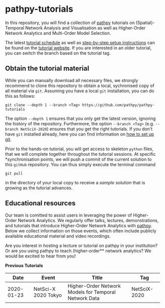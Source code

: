 pathpy-tutorials
================

In this repository, you will find a collection of
[pathpy](https://github.com/pathpy/pathpy) tutorials on (Spatial)-Temporal
Network Analysis and Visualisation as well as Higher-Order Network Analytics and
Multi-Order Model Selection.

The latest [tutorial schedule](https://pathpy.github.io/pathpy-tutorials/) as well as [step-by-step setup instructions](https://pathpy.github.io/pathpy-tutorials/setup) can be found on the [tutorial website](https://pathpy.github.io/pathpy-tutorials/). If you are interested in an older tutorial, you can switch the branch based on the tutorial tag.

Obtain the tutorial material
----------------------------

While you can manually download all necessary files, we strongly recommend to clone this repository to obtain a local, sychronised copy of all material via `git`. Assuming you have a local `git` installation, you can do this as follows:

    git clone --depth 1 --branch <Tag> https://github.com/pathpy/pathpy-tutorials

The option `--depth 1` ensures that you only get the latest version, ignoring the history of the repository. Furthermore, the option `--branch <Tag>` (e.g. `--branch NetSciX-2020`) ensures that you get the right tutorials. If you don't have `git` installed already, here you can find information on [how to set up git](https://help.github.com/articles/set-up-git/).

Prior to the hands-on tutorial, you will get access to skeleton `python` files, that we will complete together throughout the tutorial sessions. At specific *synchronisation points, we will push a commit of the current solution to this `gitHub` repository. You can thus simply execute the terminal command

`git pull`

in the directory of your local copy to receive a *sample solution* that is growing as the tutorial advances.

Educational resources
---------------------

Our team is comitted to assist users in leveraging the power of Higher-Order Network Analytics. We regularly offer talks, lectures, demonstrations, and tutorials that introduce Higher-Order Network Analytics with [pathpy](https://github.com/pathpy/pathpy). Below we collect information on those events, which often include publicly available educational material and video recordings.

Are you interest in hosting a lecture or tutorial on pathpy in your institution? Or are you using pathpy to teach (higher-order** network analytics? We would be excited to hear from you!

**Previous Tutorials**

Date | Event | Title | Tag
----|----|----|----
2020-01-23 | NetSci-X 2020 Tokyo |  Higher-Order Network Models for Temporal Network Data | NetSciX-2020
